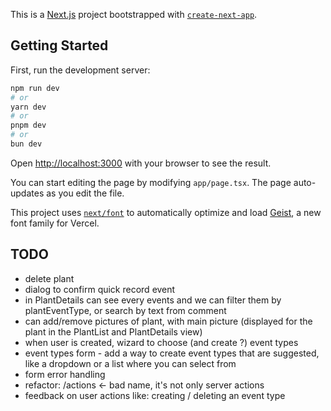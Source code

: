 This is a [Next.js](https://nextjs.org) project bootstrapped with [`create-next-app`](https://nextjs.org/docs/app/api-reference/cli/create-next-app).

## Getting Started

First, run the development server:

```bash
npm run dev
# or
yarn dev
# or
pnpm dev
# or
bun dev
```

Open [http://localhost:3000](http://localhost:3000) with your browser to see the result.

You can start editing the page by modifying `app/page.tsx`. The page auto-updates as you edit the file.

This project uses [`next/font`](https://nextjs.org/docs/app/building-your-application/optimizing/fonts) to automatically optimize and load [Geist](https://vercel.com/font), a new font family for Vercel.

## TODO
- delete plant
- dialog to confirm quick record event
- in PlantDetails can see every events and we can filter them by plantEventType, or search by text from comment
- can add/remove pictures of plant, with main picture (displayed for the plant in the PlantList and PlantDetails view)
- when user is created, wizard to choose (and create ?) event types
- event types form - add a way to create event types that are suggested, like a dropdown or a list where you can select from
- form error handling
- refactor: /actions <- bad name, it's not only server actions
- feedback on user actions like: creating / deleting an event type